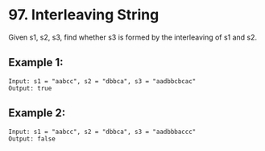 # 97. Interleaving String

Given s1, s2, s3, find whether s3 is formed by the interleaving of s1 and s2.

## Example 1:

```
Input: s1 = "aabcc", s2 = "dbbca", s3 = "aadbbcbcac"
Output: true
```

## Example 2:

```
Input: s1 = "aabcc", s2 = "dbbca", s3 = "aadbbbaccc"
Output: false
```